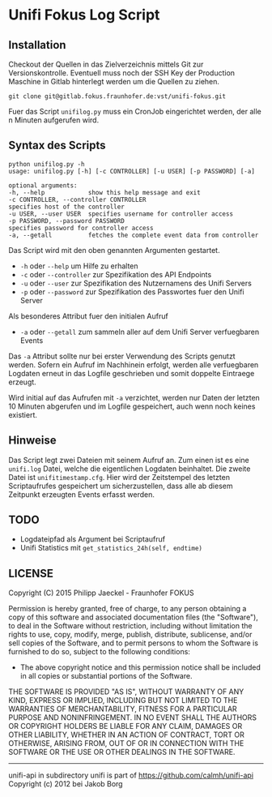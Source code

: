 # Unifi Fokus Log Script

## Installation

Checkout der Quellen in das Zielverzeichnis mittels Git zur Versionskontrolle. Eventuell muss noch der SSH Key der Production Maschine in Gitlab hinterlegt werden um die Quellen zu ziehen.

```
git clone git@gitlab.fokus.fraunhofer.de:vst/unifi-fokus.git
```

Fuer das Script `unifilog.py` muss ein CronJob eingerichtet werden, der alle n Minuten aufgerufen wird.

## Syntax des Scripts

```
python unifilog.py -h
usage: unifilog.py [-h] [-c CONTROLLER] [-u USER] [-p PASSWORD] [-a]

optional arguments:
-h, --help            show this help message and exit
-c CONTROLLER, --controller CONTROLLER
specifies host of the controller
-u USER, --user USER  specifies username for controller access
-p PASSWORD, --password PASSWORD
specifies password for controller access
-a, --getall          fetches the complete event data from controller
```

Das Script wird mit den oben genannten Argumenten gestartet.

  * `-h` oder `--help` um Hilfe zu erhalten
  * `-c` oder `--controller` zur Spezifikation des API Endpoints
  * `-u` oder `--user` zur Spezifikation des Nutzernamens des Unifi Servers
  * `-p` oder `--password` zur Spezifikation des Passwortes fuer den Unifi Server

Als besonderes Attribut fuer den initialen Aufruf

  * `-a` oder `--getall` zum sammeln aller auf dem Unifi Server verfuegbaren Events

Das `-a` Attribut sollte nur bei erster Verwendung des Scripts genutzt werden. Sofern ein Aufruf im Nachhinein erfolgt, werden alle verfuegbaren Logdaten erneut in das Logfile geschrieben und somit doppelte Eintraege erzeugt.

Wird initial auf das Aufrufen mit `-a` verzichtet, werden nur Daten der letzten 10 Minuten abgerufen und im Logfile gespeichert, auch wenn noch keines existiert.

## Hinweise

Das Script legt zwei Dateien mit seinem Aufruf an. Zum einen ist es eine `unifi.log` Datei, welche die eigentlichen Logdaten beinhaltet.
Die zweite Datei ist `unifitimestamp.cfg`. Hier wird der Zeitstempel des letzten Scriptaufrufes gespeichert um sicherzustellen, dass alle ab diesem Zeitpunkt erzeugten Events erfasst werden.

## TODO

* Logdateipfad als Argument bei Scriptaufruf
* Unifi Statistics mit `get_statistics_24h(self, endtime)`

## LICENSE

Copyright (C) 2015 Philipp Jaeckel - Fraunhofer FOKUS

Permission is hereby granted, free of charge, to any person obtaining a copy of
this software and associated documentation files (the "Software"), to deal in
the Software without restriction, including without limitation the rights to
use, copy, modify, merge, publish, distribute, sublicense, and/or sell copies
of the Software, and to permit persons to whom the Software is furnished to do
so, subject to the following conditions:

- The above copyright notice and this permission notice shall be included in
all copies or substantial portions of the Software.

THE SOFTWARE IS PROVIDED "AS IS", WITHOUT WARRANTY OF ANY KIND, EXPRESS OR
IMPLIED, INCLUDING BUT NOT LIMITED TO THE WARRANTIES OF MERCHANTABILITY,
FITNESS FOR A PARTICULAR PURPOSE AND NONINFRINGEMENT. IN NO EVENT SHALL THE
AUTHORS OR COPYRIGHT HOLDERS BE LIABLE FOR ANY CLAIM, DAMAGES OR OTHER
LIABILITY, WHETHER IN AN ACTION OF CONTRACT, TORT OR OTHERWISE, ARISING FROM,
OUT OF OR IN CONNECTION WITH THE SOFTWARE OR THE USE OR OTHER DEALINGS IN THE
SOFTWARE.

---

unifi-api in subdirectory unifi is part of https://github.com/calmh/unifi-api
Copyright (c) 2012 bei Jakob Borg
